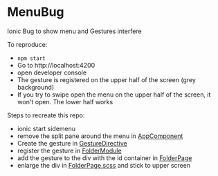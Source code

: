 # MenuBug
Ionic Bug to show menu and Gestures interfere

To reproduce:
* `npm start`
* Go to http://localhost:4200
* open developer console
* The gesture is registered on the upper half of the screen (grey background)
* If you try to swipe open the menu on the upper half of the screen, it won't open. The lower half works

Steps to recreate this repo:
* ionic start sidemenu
* remove the split pane around the menu in [AppComponent](src/app/app.component.html)
* Create the gesture in [GestureDirective](src/app/folder/gesture.directive.ts)
* register the gesture in [FolderModule](src/app/folder/folder.module.ts)
* add the gesture to the div with the id container in [FolderPage](src/app/folder/folder.page.html)
* enlarge the div in [FolderPage.scss](src/app/folder/folder.page.scss) and stick to upper screen
